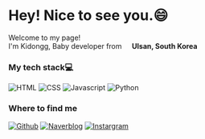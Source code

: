<h1>Hey! Nice to see you.😄</h1>

<p>Welcome to my page! </br> I'm Kidongg, Baby developer from <img src="https://cdn-icons-png.flaticon.com/512/5111/5111586.png" width="13"/><b> Ulsan, South Korea</b></p>

<h3>My tech stack💻</h3>
<p>
  <img alt="HTML" src="https://img.shields.io/badge/-HTML-red?style=flat-square&logo=html5&logoColor=white"/>
  <img alt="CSS" src="https://img.shields.io/badge/-CSS-blue?style=flat-square&logo=css3&logoColor=white"/>
  <img alt="Javascript" src="https://img.shields.io/badge/-Javascript-yellow?style=flat-square&logo=javascript&logoColor=white"/>
  <img alt="Python" src="https://img.shields.io/badge/-Python-9cf?style=flat-square&logo=python&logoColor=white"/>
</p>

<h3>Where to find me</h3>
<p><a href="https://github.com/Kidongg" target="_blank"><img alt="Github" src="https://img.shields.io/badge/GitHub-%2312100E.svg?&style=for-the-badge&logo=Github&logoColor=white" /></a> <a href="https://blog.naver.com/dlrlehd25" target="_blank"><img alt="Naverblog" src="https://img.shields.io/badge/Naver-green?&style=for-the-badge&logo=naver&logoColor=white" /></a> <a href="https://www.instagram.com/ki_dongg_/" target="_blank"><img alt="Instargram" src="https://img.shields.io/badge/Instagram-ff69b4?&style=for-the-badge&logo=instagram&logoColor=white" /></a>
</p>
